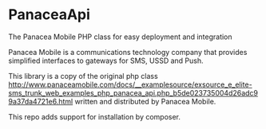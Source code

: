 # PanaceaApi
The Panacea Mobile PHP class for easy deployment and integration

Panacea Mobile is a communications technology company that provides simplified interfaces to gateways for SMS, USSD and Push.

This library is a copy of the original php class http://www.panaceamobile.com/docs/__examplesource/exsource_e_elite-sms_trunk_web_examples_php_panacea_api.php_b5de023735004d26adc99a37da4721e6.html
written and distributed by Panacea Mobile.

This repo adds support for installation by composer.